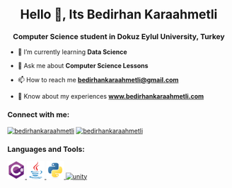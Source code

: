 <h1 align="center">Hello 👋, Its Bedirhan Karaahmetli</h1>
<h3 align="center">Computer Science student in Dokuz Eylul University, Turkey</h3>

- 🌱 I’m currently learning **Data Science**

- 💬 Ask me about **Computer Science Lessons**

- 📫 How to reach me **bedirhankaraahmetli@gmail.com**

- 📄 Know about my experiences **www.bedirhankaraahmetli.com**

<h3 align="left">Connect with me:</h3>
<p align="left">
<a href="https://linkedin.com/in/bedirhankaraahmetli" target="blank"><img align="center" src="https://raw.githubusercontent.com/rahuldkjain/github-profile-readme-generator/master/src/images/icons/Social/linked-in-alt.svg" alt="bedirhankaraahmetli" height="30" width="40" /></a>
<a href="https://instagram.com/bedirhankaraahmetli" target="blank"><img align="center" src="https://raw.githubusercontent.com/rahuldkjain/github-profile-readme-generator/master/src/images/icons/Social/instagram.svg" alt="bedirhankaraahmetli" height="30" width="40" /></a>
</p>

<h3 align="left">Languages and Tools:</h3>
<p align="left"> <a href="https://www.w3schools.com/cs/" target="_blank" rel="noreferrer"> <img src="https://raw.githubusercontent.com/devicons/devicon/master/icons/csharp/csharp-original.svg" alt="csharp" width="40" height="40"/> </a> <a href="https://www.java.com" target="_blank" rel="noreferrer"> <img src="https://raw.githubusercontent.com/devicons/devicon/master/icons/java/java-original.svg" alt="java" width="40" height="40"/> </a> <a href="https://www.python.org" target="_blank" rel="noreferrer"> <img src="https://raw.githubusercontent.com/devicons/devicon/master/icons/python/python-original.svg" alt="python" width="40" height="40"/> </a> <a href="https://unity.com/" target="_blank" rel="noreferrer"> <img src="https://www.vectorlogo.zone/logos/unity3d/unity3d-icon.svg" alt="unity" width="40" height="40"/> </a> </p>
